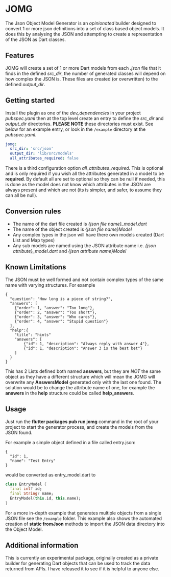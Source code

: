 # JOMG

 The Json Object Model Generator is an *opinionated* builder designed to convert 1 or more json definitions into a set of class based object models.
 It does this by analysing the JSON and attempting to create a representation of the JSON  as Dart classes.


## Features

JOMG will create a set of 1 or more Dart models from each *.json* file that it finds in the defined *src_dir*, the number of generated classes will depend on how complex the JSON is. These files are created (or overwritten) to the defined *output_dir*.


## Getting started

Install the plugin as one of the  *dev_dependencies* in your project *pubspec.yaml* then at the top level create an entry to define the
*src_dir* and *output_dir* directories. **PLEASE NOTE** these directories must exist. See below for an example entry, or look in 
the `/example` directory at the *pubspec.yaml*.

```yaml
jomg:
  src_dir: 'src/json'
  output_dir: 'lib/src/models'
  all_attributes_required: false
```
There is a third configuration option *all_attributes_required*. This is optional and is only required if you wish all the attributes generated in a 
model to be **required**. By default all are set to optional so they can be null if needed, this is done as the model does not know which attributes in the JSON
are always present and which are not (its is simpler, and safer, to assume they can all be null).


## Conversion rules
- The name of the dart file created is  *{json file name}_model.dart*
- The name of the object created is *{json file name}Model*
- Any complex types in the json will have there own models created (Dart List and Map types)
- Any sub models are named using the JSON attribute name i.e.  *{json attribute}_model.dart* and *{json attribute name}Model*

## Known Limitations
The JSON must be well formed and not contain complex types of the same name with varying structures. For example

```
{
  "question": "How long is a piece of string?",
  "answers": [
    {"order": 1, "answer": "Too long"},
    {"order": 2, "answer": "Too short"},
    {"order": 3, "answer": "Who cares"},
    {"order": 4, "answer": "Stupid question"}
  ],
  "help":{
    "title": "hints"
    "answers": [
        {"id": 1, "description": "Always reply with answer 4"},
        {"id": 1, "description": "Answer 3 is the best bet"}
    ]
  }
}
```

This has 2 Lists defined both named **answers**, but they are *NOT* the same object as they have a different structure which will mean the JOMG will overwrite 
any **AnswersModel** generated only with the last one found. The solution would be to change the attribute name of one, for example the **answers** in 
the **help** structure could be called **help_answers**.

## Usage

Just run the **flutter packages pub run jomg** command in the root of your project to start the generator process, and create the models from the JSON found.

For example a simple object defined in a file called  entry.json:

```
{
  "id": 1,
  "name": "Test Entry"
}
```

would be converted  as entry_model.dart to

```dart
class EntryModel {
  final int? id;
  final String? name;
  EntryModel(this.id, this.name);
}
```

For a more in-depth example that generates multiple objects from a single JSON file
see the  `/example` folder. This example also shows the automated creation of **static fromJson**
methods to import the JSON data directory into the Object Model.


## Additional information

This is currently an experimental package, originally created as a private builder for 
generating Dart objects that can be used to track the data returned from APIs. I have 
released it to see if it is helpful to anyone else.